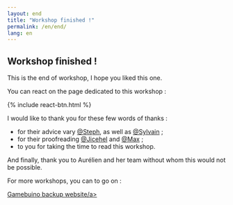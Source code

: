 ```yaml
---
layout: end
title: "Workshop finished !"
permalink: /en/end/
lang: en
---
```


## Workshop finished !

This is the end of workshop, I hope you liked this one.

You can react on the page dedicated to this workshop :

{% include react-btn.html %}

I would like to thank you for these few words of thanks :
* for their advice vary <a href="https://github.com/m1cr0lab" class="external-link" >@Steph</a>, as well as <a href="https://github.com/sylvainmillot" class="external-link" >@Sylvain</a> ;
* for their proofreading <a href="https://github.com/Jicehel" class="external-link" >@Jicehel</a> and <a href="https://github.com/Maxibuino" class="external-link" >@Max</a> ;
* to you for taking the time to read this workshop.

And finally, thank you to Aurélien and her team without whom this would not be possible.

For more workshops, you can to go on :

<a href="https://chris-scientist.github.io/gamebuino/" role="button" class="btn btn-secondary" >Gamebuino backup website/a>
